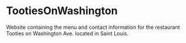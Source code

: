 # TootiesOnWashington
Website containing the menu and contact information for the restaurant Tooties on Washington Ave. located in Saint Louis. 

